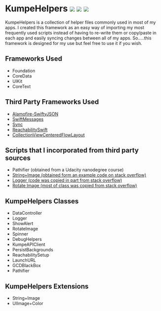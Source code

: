 # KumpeHelpers <img src="https://img.shields.io/badge/platform-iOS%2013.6%2B-lightgrey"/> <img src="https://img.shields.io/cocoapods/v/KumpeHelpers"/> <img src="https://img.shields.io/github/last-commit/kumpeapps/kumpehelpers"/>
KumpeHelpers is a collection of helper files commonly used in most of my apps. I created this framework as an easy way of importing my most frequently used scripts instead of having to re-write them or copy/paste in each app and easily syncing changes between all of my apps. So.....this framework is designed for my use but feel free to use it if you wish.

## Frameworks Used
- Foundation
- CoreData
- UIKit
- CoreText

## Third Party Frameworks Used
- [Alamofire-SwiftyJSON](https://github.com/SwiftyJSON/Alamofire-SwiftyJSON)
- [SwiftMessages](https://github.com/SwiftKickMobile/SwiftMessages)
- [Sync](https://github.com/3lvis/Sync)
- [ReachabilitySwift](https://github.com/ashleymills/Reachability.swift)
- [CollectionViewCenteredFlowLayout](https://github.com/Coeur/CollectionViewCenteredFlowLayout)

## Scripts that I incorporated from third party sources
- Pathifier (obtained from a Udacity nanodegree course)
- [String+Image (obtained form an example code on stack overflow)](https://stackoverflow.com/questions/38809425/convert-apple-emoji-string-to-uiimage)
- [Logger (code was copied in part from stack overflow)](https://stackoverflow.com/questions/40583721/print-to-console-log-with-color/41740104)
- [Rotate Image (most of class was copied from stack overflow)](https://stackoverflow.com/questions/49666907/custom-image-with-rotation-in-activity-indicator-for-iphone-application-in-swift)

## KumpeHelpers Classes
- DataController
- Logger
- ShowAlert
- RotateImage
- Spinner
- DebugHelpers
- KumpeAPIClient
- PersistBackgrounds
- ReachabilitySetup
- LaunchURL
- GCDBlackBox
- Pathifier

## KumpeHelpers Extensions
- String+Image
- UIImage+Color